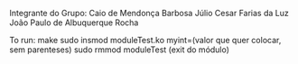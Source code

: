 Integrante do Grupo:
  Caio de Mendonça Barbosa
  Júlio Cesar Farias da Luz
  João Paulo de Albuquerque Rocha


To run:
  make
  sudo insmod moduleTest.ko myint=(valor que quer colocar, sem parenteses)
  sudo rmmod moduleTest (exit do módulo)
